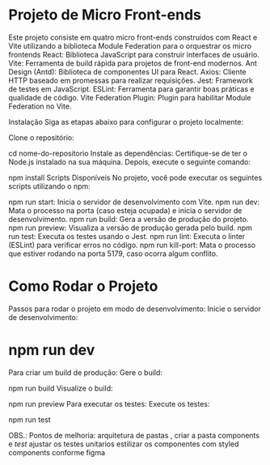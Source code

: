 # Projeto de Micro Front-ends 

Este projeto consiste em quatro micro front-ends construídos com React e Vite utilizando a biblioteca Module Federation para o orquestrar os micro frontends
React: Biblioteca JavaScript para construir interfaces de usuário.
Vite: Ferramenta de build rápida para projetos de front-end modernos.
Ant Design (Antd): Biblioteca de componentes UI para React.
Axios: Cliente HTTP baseado em promessas para realizar requisições.
Jest: Framework de testes em JavaScript.
ESLint: Ferramenta para garantir boas práticas e qualidade de código.
Vite Federation Plugin: Plugin para habilitar Module Federation no Vite.

Instalação
Siga as etapas abaixo para configurar o projeto localmente:

Clone o repositório:

cd nome-do-repositorio
Instale as dependências: Certifique-se de ter o Node.js instalado na sua máquina. Depois, execute o seguinte comando:

npm install
Scripts Disponíveis
No projeto, você pode executar os seguintes scripts utilizando o npm:

npm run start: Inicia o servidor de desenvolvimento com Vite.
npm run dev: Mata o processo na porta (caso esteja ocupada) e inicia o servidor de desenvolvimento.
npm run build: Gera a versão de produção do projeto.
npm run preview: Visualiza a versão de produção gerada pelo build.
npm run test: Executa os testes usando o Jest.
npm run lint: Executa o linter (ESLint) para verificar erros no código.
npm run kill-port: Mata o processo que estiver rodando na porta 5179, caso ocorra algum conflito.

# Como Rodar o Projeto
Passos para rodar o projeto em modo de desenvolvimento:
Inicie o servidor de desenvolvimento:

# npm run dev

Para criar um build de produção:
Gere o build:

npm run build
Visualize o build:

npm run preview
Para executar os testes:
Execute os testes:

npm run test


OBS.: Pontos de melhoria: 
arquitetura de pastas , criar a pasta components e _test_ 
ajustar os testes unitarios
estilizar os componentes com styled components conforme figma
